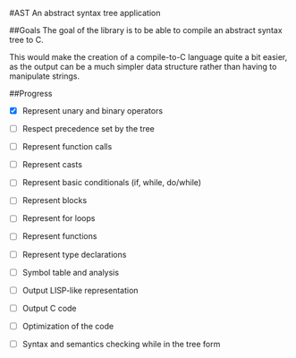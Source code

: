 #AST
An abstract syntax tree application

##Goals
The goal of the library is to be able to compile an abstract syntax tree to C.

This would make the creation of a compile-to-C language quite a bit easier, as the output can be a much simpler data structure rather than having to manipulate strings.

##Progress

- [x] Represent unary and binary operators

- [ ] Respect precedence set by the tree

- [ ] Represent function calls

- [ ] Represent casts

- [ ] Represent basic conditionals (if, while, do/while)

- [ ] Represent blocks

- [ ] Represent for loops

- [ ] Represent functions

- [ ] Represent type declarations

- [ ] Symbol table and analysis

- [ ] Output LISP-like representation

- [ ] Output C code

- [ ] Optimization of the code

- [ ] Syntax and semantics checking while in the tree form
